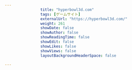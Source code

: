 ---
                title: "hyperbowl3d.com"
                tags: [ゲームサイト]
                externalUrl: "https://hyperbowl3d.com/"
                weight: 261
                showDate: false
                showAuthor: false
                showReadingTime: false
                showEdit: false
                showLikes: false
                showViews: false
                layoutBackgroundHeaderSpace: false
                ---

